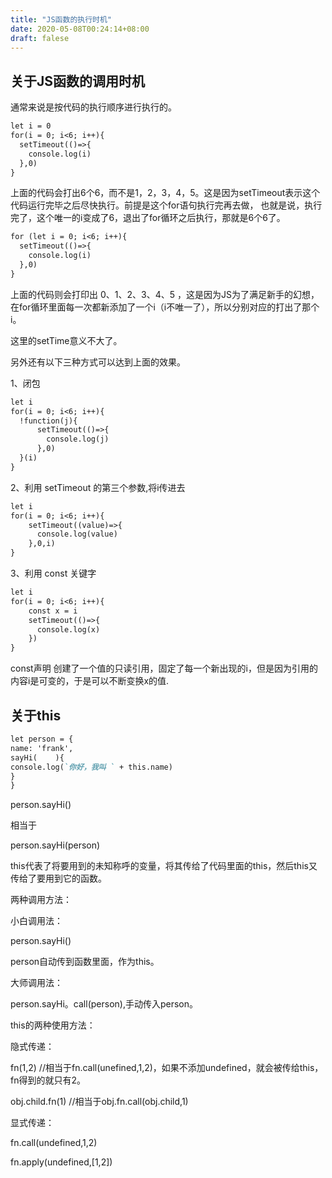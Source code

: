 ```yaml
---
title: "JS函数的执行时机"
date: 2020-05-08T00:24:14+08:00
draft: falese
---
```

## 关于JS函数的调用时机

通常来说是按代码的执行顺序进行执行的。

```markdown
let i = 0
for(i = 0; i<6; i++){
  setTimeout(()=>{
    console.log(i)
  },0)
}
```

上面的代码会打出6个6，而不是1，2，3，4，5。这是因为setTimeout表示这个代码运行完毕之后尽快执行。前提是这个for语句执行完再去做，
也就是说，执行完了，这个唯一的i变成了6，退出了for循环之后执行，那就是6个6了。

```markdown
for (let i = 0; i<6; i++){
  setTimeout(()=>{
    console.log(i)
  },0)
}
```

上面的代码则会打印出 0、1、2、3、4、5 ，这是因为JS为了满足新手的幻想，在for循环里面每一次都新添加了一个i（i不唯一了），所以分别对应的打出了那个i。

这里的setTime意义不大了。

另外还有以下三种方式可以达到上面的效果。

1、闭包

```markdown
let i 
for(i = 0; i<6; i++){
  !function(j){
      setTimeout(()=>{
        console.log(j)
      },0)
  }(i)
}
```

2、利用 setTimeout 的第三个参数,将i传进去

```markdown
let i
for(i = 0; i<6; i++){
    setTimeout((value)=>{
      console.log(value)
    },0,i)
}
```

3、利用 const 关键字

```markdown
let i
for(i = 0; i<6; i++){
    const x = i
    setTimeout(()=>{
      console.log(x)
    })
}
```

const声明 创建了一个值的只读引用，固定了每一个新出现的i，但是因为引用的内容i是可变的，于是可以不断变换x的值.

## 关于this

```markdown
let person = {
name: 'frank',
sayHi(    ){
console.log(`你好，我叫 ` + this.name)
}
}
```

person.sayHi()

相当于

person.sayHi(person)

this代表了将要用到的未知称呼的变量，将其传给了代码里面的this，然后this又传给了要用到它的函数。

两种调用方法：

小白调用法：

person.sayHi()

person自动传到函数里面，作为this。

大师调用法：

person.sayHi。call(person),手动传入person。

this的两种使用方法：

隐式传递：

fn(1,2)  //相当于fn.call(unefined,1,2)，如果不添加undefined，就会被传给this，fn得到的就只有2。

obj.child.fn(1) //相当于obj.fn.call(obj.child,1)

显式传递：

fn.call(undefined,1,2)

fn.apply(undefined,[1,2])
